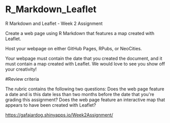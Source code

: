 # R_Markdown_Leaflet
R Markdown and Leaflet - Week 2 Assignment


Create a web page using R Markdown that features a map created with Leaflet.

Host your webpage on either GitHub Pages, RPubs, or NeoCities.

Your webpage must contain the date that you created the document, and it must contain a map created with Leaflet. We would love to see you show off your creativity!

#Review criteria

The rubric contains the following two questions:
Does the web page feature a date and is this date less than two months before the date that you're grading this assignment?
Does the web page feature an interactive map that appears to have been created with Leaflet?

https://gafajardog.shinyapps.io/Week2Assignment/
